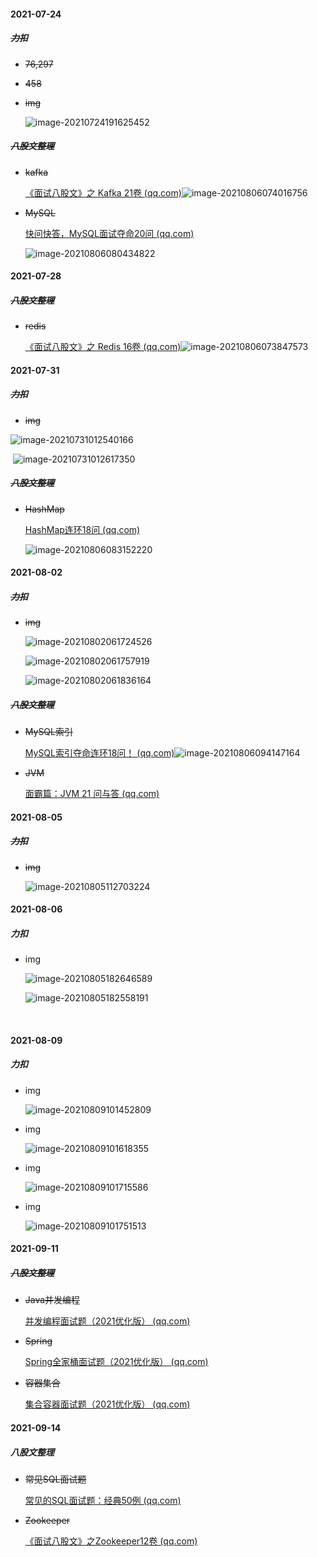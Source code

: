 #### 2021-07-24

##### ~~力扣~~

- ~~76,297~~

- ~~458~~

- ~~img~~

  ![image-20210724191625452](https://gitee.com/xk39/typora-imgs/raw/master/imgs/image-20210724191625452.png)

##### ~~八股文整理~~

- ~~kafka~~

  [《面试八股文》之 Kafka 21卷 (qq.com)](https://mp.weixin.qq.com/s/xUG9c3FC39DJlJqeXcEDKg)<img src="https://gitee.com/xk39/typora-imgs/raw/master/imgs/image-20210806074016756.png" alt="image-20210806074016756"  />

- ~~MySQL~~

  [快问快答，MySQL面试夺命20问 (qq.com)](https://mp.weixin.qq.com/s/aiD91w3ez48o-SiOAOSK-A)
  
  ![image-20210806080434822](https://gitee.com/xk39/typora-imgs/raw/master/imgs/image-20210806080434822.png)

#### 2021-07-28

##### ~~八股文整理~~ 

- ~~redis~~

  [《面试八股文》之 Redis 16卷 (qq.com)](https://mp.weixin.qq.com/s/SbWlw7XyKNtrwi_syk1eaQ)![image-20210806073847573](https://gitee.com/xk39/typora-imgs/raw/master/imgs/image-20210806073847573.png)

#### 2021-07-31

##### ~~力扣~~

- ~~img~~

![image-20210731012540166](https://gitee.com/xk39/typora-imgs/raw/master/imgs/image-20210731012540166.png)

​       ![image-20210731012617350](https://gitee.com/xk39/typora-imgs/raw/master/imgs/image-20210731012617350.png)

##### ~~八股文整理~~

- ~~HashMap~~

  [HashMap连环18问 (qq.com)](https://mp.weixin.qq.com/s/s7NVXm8KDTcy6xWiUixcNA)
  
  ![image-20210806083152220](https://gitee.com/xk39/typora-imgs/raw/master/imgs/image-20210806083152220.png)

#### 2021-08-02

##### ~~力扣~~

- ~~img~~

  ![image-20210802061724526](https://gitee.com/xk39/typora-imgs/raw/master/imgs/image-20210802061724526.png)

  ![image-20210802061757919](https://gitee.com/xk39/typora-imgs/raw/master/imgs/image-20210802061757919.png)

  ![image-20210802061836164](https://gitee.com/xk39/typora-imgs/raw/master/imgs/image-20210802061836164.png)

##### ~~八股文整理~~

- ~~MySQL索引~~

  [MySQL索引夺命连环18问！ (qq.com)](https://mp.weixin.qq.com/s/zbLWY9n5rvQy8kJq3r-jgw)![image-20210806094147164](https://gitee.com/xk39/typora-imgs/raw/master/imgs/image-20210806094147164.png)

- ~~JVM~~

  [面霸篇：JVM 21 问与答 (qq.com)](https://mp.weixin.qq.com/s/z69rzL_LvxRh5K96-F2Y4w)

#### 2021-08-05

##### ~~力扣~~

- ~~img~~

  ![image-20210805112703224](https://gitee.com/xk39/typora-imgs/raw/master/imgs/image-20210805112703224.png)


#### 2021-08-06

##### 力扣

- img

  ![image-20210805182646589](https://gitee.com/xk39/typora-imgs/raw/master/imgs/image-20210805182646589.png)

  ![image-20210805182558191](https://gitee.com/xk39/typora-imgs/raw/master/imgs/image-20210805182558191.png)

  ​	

#### 2021-08-09

##### 力扣

- img

  ![image-20210809101452809](https://gitee.com/xk39/typora-imgs/raw/master/imgs/image-20210809101452809.png)

- img

  ![image-20210809101618355](https://gitee.com/xk39/typora-imgs/raw/master/imgs/image-20210809101618355.png)

- img

  ![image-20210809101715586](https://gitee.com/xk39/typora-imgs/raw/master/imgs/image-20210809101715586.png)

- img

  ![image-20210809101751513](https://gitee.com/xk39/typora-imgs/raw/master/imgs/image-20210809101751513.png)

#### 2021-09-11

##### ~~八股文整理~~

- ~~Java并发编程~~

  [并发编程面试题（2021优化版） (qq.com)](https://mp.weixin.qq.com/s/u2BXXtVn2-3wokORi0mSPQ)

- ~~Spring~~

  [Spring全家桶面试题（2021优化版） (qq.com)](https://mp.weixin.qq.com/s/48HjGV7MXSJfbcDIP5bbTQ)

- ~~容器集合~~

  [集合容器面试题（2021优化版） (qq.com)](https://mp.weixin.qq.com/s/nEvxXGXLlWzCqSGngSUd1w)

#### 2021-09-14

##### 八股文整理

- ~~常见SQL面试题~~

  [常见的SQL面试题：经典50例 (qq.com)](https://mp.weixin.qq.com/s/vnGJESCbcDK7QpKaReNvTg)

- ~~Zookeeper~~

  [《面试八股文》之Zookeeper12卷 (qq.com)](https://mp.weixin.qq.com/s/wRU6jN_ve8FaqB9D20RgwA)

